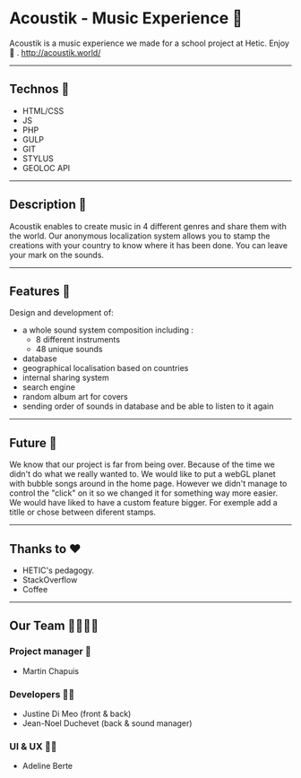 # Acoustik - Music Experience 🎹
Acoustik is a music experience we made for a school project at Hetic.
Enjoy 🎵 .
http://acoustik.world/

---

## Technos 🚀

* HTML/CSS
* JS
* PHP
* GULP
* GIT
* STYLUS
* GEOLOC API

---

## Description 📒
Acoustik enables to create music in 4 different genres and share them with the world. Our anonymous localization system allows you to stamp the creations with your country to know where it has been done. You can leave your mark on the sounds.

---

## Features 🤙
Design and development of:
* a whole sound system composition including :
	* 8 different instruments
	* 48 unique sounds
* database
* geographical localisation based on countries
* internal sharing system
* search engine
* random album art for covers
* sending order of sounds in database and be able to listen to it again

---

## Future 👀

We know that our project is far from being over. Because of the time we didn't do what we really wanted to. We would like to put a webGL planet with bubble songs around in the home page. However we didn't manage to control the "click" on it so we changed it for something way more easier.
We would have liked to have a custom feature bigger. For exemple add a titlle or chose between diferent stamps. 

---

## Thanks to ❤️

* HETIC's pedagogy.
* StackOverflow
* Coffee

---

## Our Team 👨‍👩‍👧‍👦
### Project manager 👮
* Martin Chapuis

### Developers 👨‍💻
* Justine Di Meo (front & back)
* Jean-Noel Duchevet (back & sound manager) 

### UI & UX 👩‍🎨
* Adeline Berte
